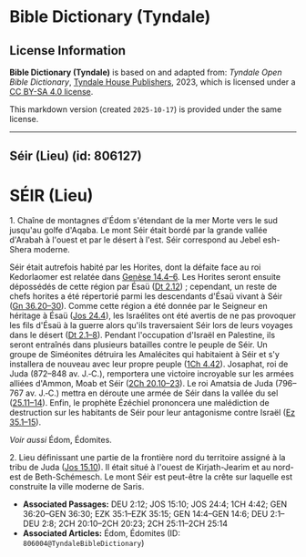 # Bible Dictionary (Tyndale)

## License Information

**Bible Dictionary (Tyndale)** is based on and adapted from: _Tyndale Open Bible Dictionary_, [Tyndale House Publishers](https://tyndaleopenresources.com/), 2023, which is licensed under a [CC BY-SA 4.0 license](https://creativecommons.org/licenses/by-sa/4.0/legalcode.en).

This markdown version (created `2025-10-17`) is provided under the same license.



--------------------------------

## Séir (Lieu) (id: 806127)

SÉIR (Lieu)
===========

1\. Chaîne de montagnes d'Édom s'étendant de la mer Morte vers le sud jusqu'au golfe d'Aqaba. Le mont Séir était bordé par la grande vallée d'Arabah à l'ouest et par le désert à l'est. Séir correspond au Jebel esh\-Shera moderne.

Séir était autrefois habité par les Horites, dont la défaite face au roi Kedorlaomer est relatée dans [Genèse 14\.4–6](https://ref.ly/Gen14:4-Gen14:6). Les Horites seront ensuite dépossédés de cette région par Ésaü ([Dt 2\.12](https://ref.ly/Deut2:12)) ; cependant, un reste de chefs horites a été répertorié parmi les descendants d'Ésaü vivant à Séir ([Gn 36\.20–30](https://ref.ly/Gen36:20-Gen36:30)). Comme cette région a été donnée par le Seigneur en héritage à Ésaü ([Jos 24\.4](https://ref.ly/Josh24:4)), les Israélites ont été avertis de ne pas provoquer les fils d'Ésaü à la guerre alors qu'ils traversaient Séir lors de leurs voyages dans le désert ([Dt 2\.1–8](https://ref.ly/Deut2:1-Deut2:8)). Pendant l'occupation d'Israël en Palestine, ils seront entraînés dans plusieurs batailles contre le peuple de Séir. Un groupe de Siméonites détruira les Amalécites qui habitaient à Séir et s'y installera de nouveau avec leur propre peuple ([1Ch 4\.42](https://ref.ly/1Chr4:42)). Josaphat, roi de Juda (872–848 av. J.‑C.), remportera une victoire incroyable sur les armées alliées d'Ammon, Moab et Séir ([2Ch 20\.10–23](https://ref.ly/2Chr20:10-2Chr20:23)). Le roi Amatsia de Juda (796–767 av. J.‑C.) mettra en déroute une armée de Séir dans la vallée du sel ([25\.11–14](https://ref.ly/2Chr25:11-2Chr25:14)). Enfin, le prophète Ézéchiel prononcera une malédiction de destruction sur les habitants de Séir pour leur antagonisme contre Israël ([Ez 35\.1–15](https://ref.ly/Ezek35:1-Ezek35:15)).

*Voir aussi* Édom, Édomites.

2\. Lieu définissant une partie de la frontière nord du territoire assigné à la tribu de Juda ([Jos 15\.10](https://ref.ly/Josh15:10)). Il était situé à l'ouest de Kirjath\-Jearim et au nord\-est de Beth\-Schémesch. Le mont Séir est peut\-être la crête sur laquelle est construite la ville moderne de Saris.

* **Associated Passages:** DEU 2:12; JOS 15:10; JOS 24:4; 1CH 4:42; GEN 36:20–GEN 36:30; EZK 35:1–EZK 35:15; GEN 14:4–GEN 14:6; DEU 2:1–DEU 2:8; 2CH 20:10–2CH 20:23; 2CH 25:11–2CH 25:14
* **Associated Articles:** Édom, Édomites (ID: `806004@TyndaleBibleDictionary`)

